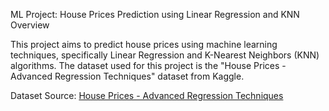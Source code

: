 ML Project: House Prices Prediction using Linear Regression and KNN
Overview

This project aims to predict house prices using machine learning techniques, specifically Linear Regression and K-Nearest Neighbors (KNN) algorithms. The dataset used for this project is the "House Prices - Advanced Regression Techniques" dataset from Kaggle.

Dataset Source: [House Prices - Advanced Regression Techniques](https://www.kaggle.com/competitions/house-prices-advanced-regression-techniques)
